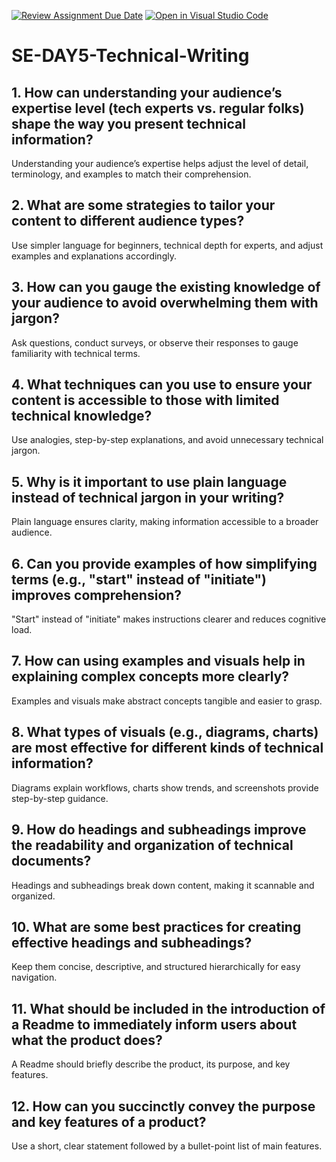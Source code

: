 [![Review Assignment Due Date](https://classroom.github.com/assets/deadline-readme-button-22041afd0340ce965d47ae6ef1cefeee28c7c493a6346c4f15d667ab976d596c.svg)](https://classroom.github.com/a/zsAR-pyY)
[![Open in Visual Studio Code](https://classroom.github.com/assets/open-in-vscode-2e0aaae1b6195c2367325f4f02e2d04e9abb55f0b24a779b69b11b9e10269abc.svg)](https://classroom.github.com/online_ide?assignment_repo_id=18943135&assignment_repo_type=AssignmentRepo)
# SE-DAY5-Technical-Writing
## 1. How can understanding your audience’s expertise level (tech experts vs. regular folks) shape the way you present technical information?

Understanding your audience’s expertise helps adjust the level of detail, terminology, and examples to match their comprehension.
## 2. What are some strategies to tailor your content to different audience types?

Use simpler language for beginners, technical depth for experts, and adjust examples and explanations accordingly.

## 3. How can you gauge the existing knowledge of your audience to avoid overwhelming them with jargon?

Ask questions, conduct surveys, or observe their responses to gauge familiarity with technical terms.


## 4. What techniques can you use to ensure your content is accessible to those with limited technical knowledge?

Use analogies, step-by-step explanations, and avoid unnecessary technical jargon.

## 5. Why is it important to use plain language instead of technical jargon in your writing?

Plain language ensures clarity, making information accessible to a broader audience.

## 6. Can you provide examples of how simplifying terms (e.g., "start" instead of "initiate") improves comprehension?

"Start" instead of "initiate" makes instructions clearer and reduces cognitive load.


## 7. How can using examples and visuals help in explaining complex concepts more clearly?

Examples and visuals make abstract concepts tangible and easier to grasp.

## 8. What types of visuals (e.g., diagrams, charts) are most effective for different kinds of technical information?

Diagrams explain workflows, charts show trends, and screenshots provide step-by-step guidance.
## 9. How do headings and subheadings improve the readability and organization of technical documents?

Headings and subheadings break down content, making it scannable and organized.

## 10. What are some best practices for creating effective headings and subheadings?

Keep them concise, descriptive, and structured hierarchically for easy navigation.

## 11. What should be included in the introduction of a Readme to immediately inform users about what the product does?

A Readme should briefly describe the product, its purpose, and key features.

## 12. How can you succinctly convey the purpose and key features of a product?

Use a short, clear statement followed by a bullet-point list of main features.
